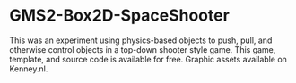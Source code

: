 # GMS2-Box2D-SpaceShooter
This was an experiment using physics-based objects to push, pull, and otherwise control objects in a top-down shooter style game.  This game, template, and source code is available for free.  Graphic assets available on Kenney.nl.
